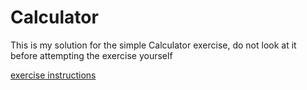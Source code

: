 # Calculator

This is my solution for the simple Calculator exercise, do not look at it 
before attempting the exercise yourself 

[exercise instructions](https://docs.google.com/document/d/1O9x1zqJH8HfRtC871Sl2jDt7SRoaVSTP9B2aeCWMNAY/edit?usp=sharing)



